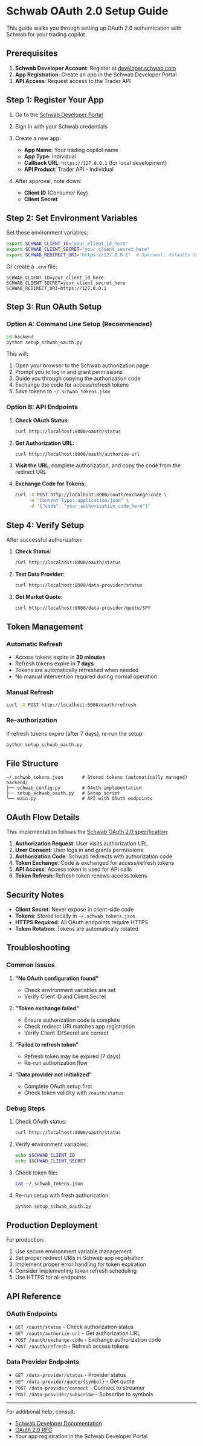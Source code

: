 # Schwab OAuth 2.0 Setup Guide

This guide walks you through setting up OAuth 2.0 authentication with Schwab for your trading copilot.

## Prerequisites

1. **Schwab Developer Account**: Register at [developer.schwab.com](https://developer.schwab.com)
2. **App Registration**: Create an app in the Schwab Developer Portal
3. **API Access**: Request access to the Trader API

## Step 1: Register Your App

1. Go to the [Schwab Developer Portal](https://developer.schwab.com)
2. Sign in with your Schwab credentials
3. Create a new app:
   - **App Name**: Your trading copilot name
   - **App Type**: Individual
   - **Callback URL**: `https://127.0.0.1` (for local development)
   - **API Product**: Trader API - Individual

4. After approval, note down:
   - **Client ID** (Consumer Key)
   - **Client Secret**

## Step 2: Set Environment Variables

Set these environment variables:

```bash
export SCHWAB_CLIENT_ID="your_client_id_here"
export SCHWAB_CLIENT_SECRET="your_client_secret_here"
export SCHWAB_REDIRECT_URI="https://127.0.0.1"  # Optional, defaults to this
```

Or create a `.env` file:
```
SCHWAB_CLIENT_ID=your_client_id_here
SCHWAB_CLIENT_SECRET=your_client_secret_here
SCHWAB_REDIRECT_URI=https://127.0.0.1
```

## Step 3: Run OAuth Setup

### Option A: Command Line Setup (Recommended)

```bash
cd backend
python setup_schwab_oauth.py
```

This will:
1. Open your browser to the Schwab authorization page
2. Prompt you to log in and grant permissions
3. Guide you through copying the authorization code
4. Exchange the code for access/refresh tokens
5. Save tokens to `~/.schwab_tokens.json`

### Option B: API Endpoints

1. **Check OAuth Status**:
   ```bash
   curl http://localhost:8000/oauth/status
   ```

2. **Get Authorization URL**:
   ```bash
   curl http://localhost:8000/oauth/authorize-url
   ```

3. **Visit the URL**, complete authorization, and copy the code from the redirect URL

4. **Exchange Code for Tokens**:
   ```bash
   curl -X POST http://localhost:8000/oauth/exchange-code \
        -H "Content-Type: application/json" \
        -d '{"code": "your_authorization_code_here"}'
   ```

## Step 4: Verify Setup

After successful authorization:

1. **Check Status**:
   ```bash
   curl http://localhost:8000/oauth/status
   ```

2. **Test Data Provider**:
   ```bash
   curl http://localhost:8000/data-provider/status
   ```

3. **Get Market Quote**:
   ```bash
   curl http://localhost:8000/data-provider/quote/SPY
   ```

## Token Management

### Automatic Refresh
- Access tokens expire in **30 minutes**
- Refresh tokens expire in **7 days**
- Tokens are automatically refreshed when needed
- No manual intervention required during normal operation

### Manual Refresh
```bash
curl -X POST http://localhost:8000/oauth/refresh
```

### Re-authorization
If refresh tokens expire (after 7 days), re-run the setup:
```bash
python setup_schwab_oauth.py
```

## File Structure

```
~/.schwab_tokens.json       # Stored tokens (automatically managed)
backend/
├── schwab_config.py        # OAuth implementation
├── setup_schwab_oauth.py   # Setup script
└── main.py                 # API with OAuth endpoints
```

## OAuth Flow Details

This implementation follows the [Schwab OAuth 2.0 specification](https://developer.schwab.com):

1. **Authorization Request**: User visits authorization URL
2. **User Consent**: User logs in and grants permissions
3. **Authorization Code**: Schwab redirects with authorization code
4. **Token Exchange**: Code is exchanged for access/refresh tokens
5. **API Access**: Access token is used for API calls
6. **Token Refresh**: Refresh token renews access tokens

## Security Notes

- **Client Secret**: Never expose in client-side code
- **Tokens**: Stored locally in `~/.schwab_tokens.json`
- **HTTPS Required**: All OAuth endpoints require HTTPS
- **Token Rotation**: Tokens are automatically rotated

## Troubleshooting

### Common Issues

1. **"No OAuth configuration found"**
   - Check environment variables are set
   - Verify Client ID and Client Secret

2. **"Token exchange failed"**
   - Ensure authorization code is complete
   - Check redirect URI matches app registration
   - Verify Client ID/Secret are correct

3. **"Failed to refresh token"**
   - Refresh token may be expired (7 days)
   - Re-run authorization flow

4. **"Data provider not initialized"**
   - Complete OAuth setup first
   - Check token validity with `/oauth/status`

### Debug Steps

1. Check OAuth status:
   ```bash
   curl http://localhost:8000/oauth/status
   ```

2. Verify environment variables:
   ```bash
   echo $SCHWAB_CLIENT_ID
   echo $SCHWAB_CLIENT_SECRET
   ```

3. Check token file:
   ```bash
   cat ~/.schwab_tokens.json
   ```

4. Re-run setup with fresh authorization:
   ```bash
   python setup_schwab_oauth.py
   ```

## Production Deployment

For production:

1. Use secure environment variable management
2. Set proper redirect URIs in Schwab app registration
3. Implement proper error handling for token expiration
4. Consider implementing token refresh scheduling
5. Use HTTPS for all endpoints

## API Reference

### OAuth Endpoints

- `GET /oauth/status` - Check authorization status
- `GET /oauth/authorize-url` - Get authorization URL
- `POST /oauth/exchange-code` - Exchange authorization code
- `POST /oauth/refresh` - Refresh access tokens

### Data Provider Endpoints

- `GET /data-provider/status` - Provider status
- `GET /data-provider/quote/{symbol}` - Get quote
- `POST /data-provider/connect` - Connect to streamer
- `POST /data-provider/subscribe` - Subscribe to symbols

---

For additional help, consult:
- [Schwab Developer Documentation](https://developer.schwab.com)
- [OAuth 2.0 RFC](https://tools.ietf.org/html/rfc6749)
- Your app registration in the Schwab Developer Portal 